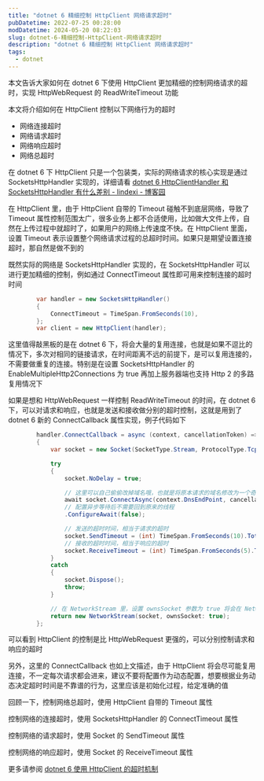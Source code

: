 ```yaml
---
title: "dotnet 6 精细控制 HttpClient 网络请求超时"
pubDatetime: 2022-07-25 00:28:00
modDatetime: 2024-05-20 08:22:03
slug: dotnet-6-精细控制-HttpClient-网络请求超时
description: "dotnet 6 精细控制 HttpClient 网络请求超时"
tags:
  - dotnet
---
```





本文告诉大家如何在 dotnet 6 下使用 HttpClient 更加精细的控制网络请求的超时，实现 HttpWebRequest 的 ReadWriteTimeout 功能

<!--more-->


<!-- CreateTime:2022/7/25 8:28:00 -->
<!-- 发布 -->

本文将介绍如何在 HttpClient 控制以下网络行为的超时

- 网络连接超时
- 网络请求超时
- 网络响应超时
- 网络总超时

在 dotnet 6 下 HttpClient 只是一个包装类，实际的网络请求的核心实现是通过 SocketsHttpHandler 实现的，详细请看 [dotnet 6 HttpClientHandler 和 SocketsHttpHandler 有什么差别 - lindexi - 博客园](https://www.cnblogs.com/lindexi/p/16492703.html)

在 HttpClient 里，由于 HttpClient 自带的 Timeout 碰触不到底层网络，导致了 Timeout 属性控制范围太广，很多业务上都不合适使用，比如做大文件上传，自然在上传过程中就超时了，如果用户的网络上传速度不快。在 HttpClient 里面，设置 Timeout 表示设置整个网络请求过程的总超时时间。如果只是期望设置连接超时，那自然是做不到的

既然实际的网络是 SocketsHttpHandler 实现的，在 SocketsHttpHandler 可以进行更加精细的控制，例如通过 ConnectTimeout 属性即可用来控制连接的超时时间

```csharp
        var handler = new SocketsHttpHandler()
        {
            ConnectTimeout = TimeSpan.FromSeconds(10),
        };
        var client = new HttpClient(handler);
```

这里值得敲黑板的是在 dotnet 6 下，将会大量的复用连接，也就是如果不逗比的情况下，多次对相同的链接请求，在时间距离不远的前提下，是可以复用连接的，不需要做重复的连接。特别是在设置 SocketsHttpHandler 的 EnableMultipleHttp2Connections 为 true 再加上服务器端也支持 Http 2 的多路复用情况下

如果是想和 HttpWebRequest 一样控制 ReadWriteTimeout 的时间，在 dotnet 6 下，可以对请求和响应，也就是发送和接收做分别的超时控制，这就是用到了 dotnet 6 新的 ConnectCallback 属性实现，例子代码如下

```csharp
        handler.ConnectCallback = async (context, cancellationToken) =>
        {
            var socket = new Socket(SocketType.Stream, ProtocolType.Tcp);

            try
            {
                socket.NoDelay = true;

                // 这里可以自己偷偷改掉域名哦，也就是将原本请求的域名修改为一个奇怪的域名。这里偷偷改了，团队的其他伙伴可是很难调试出来的哦
                await socket.ConnectAsync(context.DnsEndPoint, cancellationToken)
                // 配置异步等待后不需要回到原来的线程
                .ConfigureAwait(false);

                // 发送的超时时间，相当于请求的超时
                socket.SendTimeout = (int) TimeSpan.FromSeconds(10).TotalMilliseconds;
                // 接收的超时时间，相当于响应的超时
                socket.ReceiveTimeout = (int) TimeSpan.FromSeconds(5).TotalMilliseconds;
            }
            catch
            {
                socket.Dispose();
                throw;
            }

            // 在 NetworkStream 里，设置 ownsSocket 参数为 true 将会在 NetworkStream 被释放的时候，自动释放 Socket 资源
            return new NetworkStream(socket, ownsSocket: true);
        };
```

可以看到 HttpClient 的控制是比 HttpWebRequest 更强的，可以分别控制请求和响应的超时

另外，这里的 ConnectCallback 也如上文描述，由于 HttpClient 将会尽可能复用连接，不一定每次请求都会进来，建议不要将配置作为动态配置，想要根据业务动态决定超时时间是不靠谱的行为，这里应该是初始化过程，给定准确的值

回顾一下，控制网络总超时，使用 HttpClient 自带的 Timeout 属性

控制网络的连接超时，使用 SocketsHttpHandler 的 ConnectTimeout 属性

控制网络的请求超时，使用 Socket 的 SendTimeout 属性

控制网络的响应超时，使用 Socket 的 ReceiveTimeout 属性

更多请参阅 [dotnet 6 使用 HttpClient 的超时机制](https://blog.lindexi.com/post/dotnet-6-%E4%BD%BF%E7%94%A8-HttpClient-%E7%9A%84%E8%B6%85%E6%97%B6%E6%9C%BA%E5%88%B6.html )
